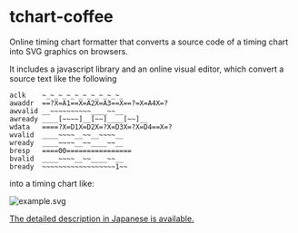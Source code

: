 # tchart-coffee

Online timing chart formatter that converts a source code of a timing chart into SVG graphics on browsers.

It includes a javascript library and an online visual editor,
which convert a source text like the following

```nohighlight
aclk    ~_~_~_~_~_~_~_~_~_~_
awaddr  ==?X=A1==X=A2X=A3==X==?=X=A4X=?
awvalid __~~~~~~~~~~____~~__
awready ____[~~~~]__[~~]____[~~]__
wdata   ====?X=D1X=D2X=?X=D3X=?X=D4==X=?
wvalid  ____~~~~__~~__~~~~__
wready  ____~~~~__~~____~~__
bresp   ====00================
bvalid  ____~~~~__~~____~~__
bready  ~~~~~~~~~~~~~~~~~~1~~
```

into a timing chart like:

![example.svg](https://cdn.rawgit.com/osamutake/tchart-coffee/master/doc/example.svg)


[The detailed description in Japanese is available.](https://cdn.rawgit.com/osamutake/tchart-coffee/master/doc/index.html)
